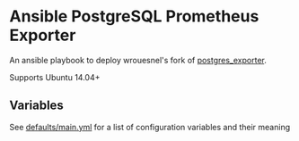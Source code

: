 # Ansible PostgreSQL Prometheus Exporter

An ansible playbook to deploy wrouesnel's fork of [postgres_exporter](https://github.com/wrouesnel/postgres_exporter).

Supports Ubuntu 14.04+

## Variables

See [defaults/main.yml](defaults/main.yml) for a list of configuration variables and their meaning